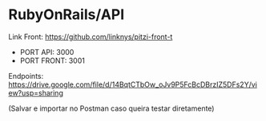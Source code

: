 # RubyOnRails/API

Link Front: https://github.com/linknys/pitzi-front-t

* PORT API:   3000
* PORT FRONT: 3001

Endpoints: https://drive.google.com/file/d/14BqtCTbOw_oJv9P5FcBcDBrzIZ5DFs2Y/view?usp=sharing

(Salvar e importar no Postman caso queira testar diretamente)
